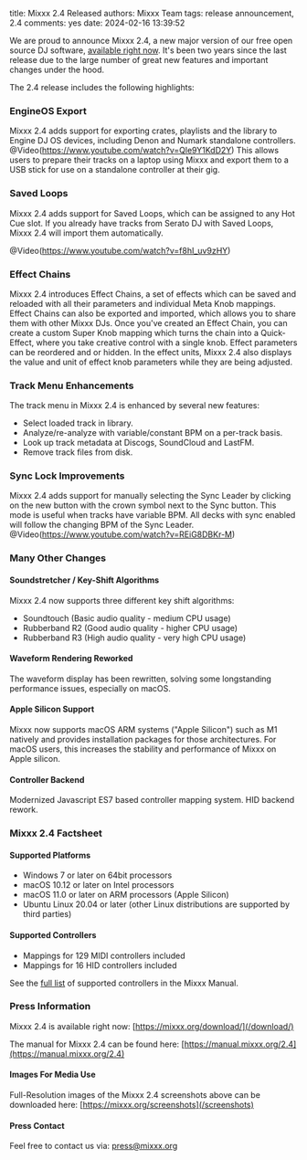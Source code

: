 title: Mixxx 2.4 Released
authors: Mixxx Team
tags: release announcement, 2.4
comments: yes
date: 2024-02-16 13:39:52

We are proud to announce Mixxx 2.4, a new major version of our free open source DJ software, [available right now](/download/). It's been two years since the last release due to the large number of great new features and important changes under the hood.

The 2.4 release includes the following highlights:

### EngineOS Export

Mixxx 2.4 adds support for exporting crates, playlists and the library to Engine DJ OS devices, including Denon and Numark standalone controllers.
@Video(https://www.youtube.com/watch?v=Qle9Y1KdD2Y)
This allows users to prepare their tracks on a laptop using Mixxx and export them to a USB stick for use on a standalone controller at their gig.

### Saved Loops

Mixxx 2.4 adds support for Saved Loops, which can be assigned to any Hot Cue slot.
If you already have tracks from Serato DJ with Saved Loops, Mixxx 2.4 will import them automatically.

@Video(https://www.youtube.com/watch?v=f8hI_uv9zHY)

### Effect Chains

Mixxx 2.4 introduces Effect Chains, a set of effects which can be saved and reloaded with all their parameters and individual Meta Knob mappings.
Effect Chains can also be exported and imported, which allows you to share them with other Mixxx DJs.
Once you've created an Effect Chain, you can create a custom Super Knob mapping which turns the chain into a Quick-Effect, where you take creative control with a single knob.
Effect parameters can be reordered and or hidden.
In the effect units, Mixxx 2.4 also displays the value and unit of effect knob parameters while they are being adjusted.

### Track Menu Enhancements

The track menu in Mixxx 2.4 is enhanced by several new features:

- Select loaded track in library.
- Analyze/re-analyze with variable/constant BPM on a per-track basis.
- Look up track metadata at Discogs, SoundCloud and LastFM.
- Remove track files from disk.

### Sync Lock Improvements

Mixxx 2.4 adds support for manually selecting the Sync Leader by clicking on the new button with the crown symbol next to the Sync button.
This mode is useful when tracks have variable BPM.
All decks with sync enabled will follow the changing BPM of the Sync Leader.
@Video(https://www.youtube.com/watch?v=REiG8DBKr-M)

### Many Other Changes

#### Soundstretcher / Key-Shift Algorithms

Mixxx 2.4 now supports three different key shift algorithms:

- Soundtouch (Basic audio quality - medium CPU usage)
- Rubberband R2 (Good audio quality - higher CPU usage)
- Rubberband R3 (High audio quality - very high CPU usage)

#### Waveform Rendering Reworked

The waveform display has been rewritten, solving some longstanding performance issues, especially on macOS.

#### Apple Silicon Support

Mixxx now supports macOS ARM systems ("Apple Silicon") such as M1 natively and provides installation packages for those architectures.
For macOS users, this increases the stability and performance of Mixxx on Apple silicon.

#### Controller Backend

Modernized Javascript ES7 based controller mapping system.
HID backend rework.

### Mixxx 2.4 Factsheet

#### Supported Platforms

- Windows 7 or later on 64bit processors
- macOS 10.12 or later on Intel processors
- macOS 11.0 or later on ARM processors (Apple Silicon)
- Ubuntu Linux 20.04 or later (other Linux distributions are supported by third parties)

#### Supported Controllers

- Mappings for 129 MIDI controllers included
- Mappings for 16 HID controllers included

See the [full list](https://manual.mixxx.org/2.4/hardware/manuals#controllers) of supported controllers in the Mixxx Manual.

### Press Information

Mixxx 2.4 is available right now:
[https://mixxx.org/download/](/download/)

The manual for Mixxx 2.4 can be found here:
[https://manual.mixxx.org/2.4](https://manual.mixxx.org/2.4)

#### Images For Media Use

Full-Resolution images of the Mixxx 2.4 screenshots above can be downloaded here:
[https://mixxx.org/screenshots](/screenshots)

#### Press Contact

Feel free to contact us via:
[press@mixxx.org](mailto:press@mixxx.org)
